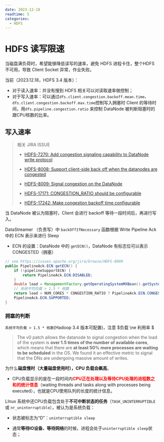 ```yaml
---
date: 2023-12-18
readtime: 5
categories:
  - HDFS
---
```


# HDFS 读写限速

当磁盘满负荷时，希望能够降低读写的速率，避免 HDFS 进程卡住，整个HDFS 不可用，导致 Client Socket 异常，作业失败。

当前（2023.12.18，HDFS 3.4 版本）：

- 对于读入速率：并没有搜到 HDFS 相关可以对读取速率做控制；
- 对于写入速率：可以通过`dfs.client.congestion.backoff.mean.time`、`dfs.client.congestion.backoff.max.time`控制写入拥塞时 Client 的等待时间，用`dfs.pipeline.congestion.ratio` 来控制 DataNode 被判断阻塞时的跟CPU核数的比率。



<!-- more -->



## 写入速率

> 相关 JIRA ISSUE
>
> - [HDFS-7270: Add congestion signaling capability to DataNode write protocol](https://issues.apache.org/jira/browse/HDFS-7270)
>
> - [HDFS-8008: Support client-side back off when the datanodes are congested](https://issues.apache.org/jira/browse/HDFS-8008)
> - [HDFS-8009: Signal congestion on the DataNode](https://issues.apache.org/jira/browse/HDFS-8009)
> - [HDFS-17171: CONGESTION_RATIO should be configurable](https://issues.apache.org/jira/browse/HDFS-17171)
> - [HDFS-17242: Make congestion backoff time configurable](https://issues.apache.org/jira/browse/HDFS-17242)

当 DataNode 被认为阻塞时，Client 会进行 backoff 等待一段时间后，再进行写入。

DataStreamer （负责写）中 `backOffIfNecessary` 函数根据 Write Pipeline Ack 中的 ECN 表示来进行 Sleep

- ECN 的设置：DataNode 中的 `getECN()`，DataNode 有标志位可以表示 CONGESTED（拥塞）

```java
// see https://issues.apache.org/jira/browse/HDFS-8009
public PipelineAck.ECN getECN() {
    if (!pipelineSupportECN) {
        return PipelineAck.ECN.DISABLED;
    }
    double load = ManagementFactory.getOperatingSystemMXBean().getSystemLoadAverage();
    // 系统平均负载 > 1.5 * 核数
    return load > NUM_CORES * CONGESTION_RATIO ? PipelineAck.ECN.CONGESTED :
    PipelineAck.ECN.SUPPORTED;
}
```

### 拥塞的判断

`系统平均负载 > 1.5 * 核数`(Hadoop 3.4 版本可配置)，注意 $负载 \ne 利用率 $

> The v0 patch allows the datanode to signal congestion when the load of the system is **over 1.5 times of the number of available cores**, which means that there are **at least 50% more processes are waiting to be scheduled** in the OS. We found it an effective metric to signal that the DNs are undergoing massive amount of writes.

为什么**磁盘慢时（大量磁盘使用时），CPU 负载会飙高**。

- CPU负载显示的是在一段时间内<font color='red'>**CPU正在处理以及等待CPU处理的进程数之和的统计信息**</font>（waiting threads and tasks along with processes being executed），也就是CPU使用队列的长度的统计信息。

LInux 系统中还CPU负载包含处于**不可中断状态的任务**（`TASK_UNINTERRUPTIBLE` 或 `nr_uninterruptible`），被认为是系统负载：

- 状态被标志为“D”：`uninterruptible sleep`

- 通常**等待IO设备、等待网络**的时候，进程会处于`uninterruptible sleep`状态；